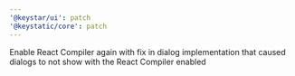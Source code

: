 ```yaml
---
'@keystar/ui': patch
'@keystatic/core': patch
---
```


Enable React Compiler again with fix in dialog implementation that caused dialogs to not show with the React Compiler enabled
